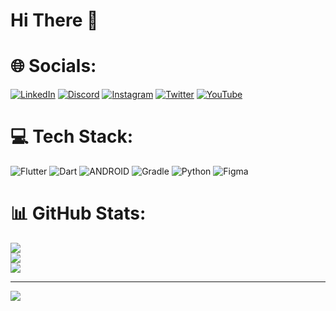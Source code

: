 # Hi There 👋

# 🌐 Socials:
[![LinkedIn](https://img.shields.io/badge/LinkedIn-%230077B5.svg?logo=linkedin&logoColor=white)](https://www.linkedin.com/in/parasshenmare/) 
[![Discord](https://img.shields.io/badge/Discord-%237289DA.svg?logo=discord&logoColor=white)](https://discord.gg/YKjrPUU3)
[![Instagram](https://img.shields.io/badge/Instagram-%23E4405F.svg?logo=Instagram&logoColor=white)](https://www.instagram.com/paras_shenmare/)
[![Twitter](https://img.shields.io/badge/Twitter-%231DA1F2.svg?logo=Twitter&logoColor=white)](https://twitter.com/paras_shenmare)
[![YouTube](https://img.shields.io/badge/YouTube-%23FF0000.svg?logo=YouTube&logoColor=white)](https://www.youtube.com/@parasshenmare) 

# 💻 Tech Stack:
![Flutter](https://img.shields.io/badge/Flutter-%2302569B.svg?style=for-the-badge&logo=Flutter&logoColor=white)
![Dart](https://img.shields.io/badge/dart-%230175C2.svg?style=for-the-badge&logo=dart&logoColor=white)
![ANDROID](https://img.shields.io/badge/android-%2320232a.svg?style=for-the-badge&logo=android&logoColor=%a4c639)
![Gradle](https://img.shields.io/badge/Gradle-02303A.svg?style=for-the-badge&logo=Gradle&logoColor=white)
![Python](https://img.shields.io/badge/python-3670A0?style=for-the-badge&logo=python&logoColor=ffdd54)
![Figma](https://img.shields.io/badge/figma-%23F24E1E.svg?style=for-the-badge&logo=figma&logoColor=white)

# 📊 GitHub Stats:
![](https://github-readme-stats.vercel.app/api?username=shenmareparas&theme=dark&hide_border=false&include_all_commits=true&count_private=true)<br/>
![](https://github-readme-streak-stats.herokuapp.com/?user=shenmareparas&theme=dark&hide_border=false)<br/>
![](https://github-readme-stats.vercel.app/api/top-langs/?username=shenmareparas&theme=dark&hide_border=false&include_all_commits=true&count_private=true&layout=compact)

---
[![](https://visitcount.itsvg.in/api?id=shenmareparas&icon=0&color=0)](https://visitcount.itsvg.in)

<!-- Proudly created with GPRM ( https://gprm.itsvg.in ) -->

